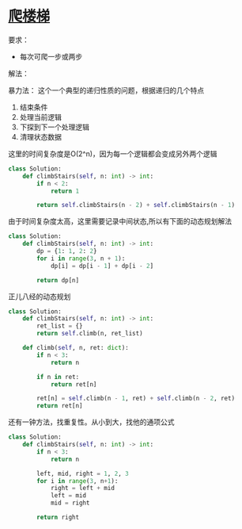 # [爬楼梯](https://leetcode-cn.com/problems/climbing-stairs)

要求：

* 每次可爬一步或两步

解法：

暴力法： 这个一个典型的递归性质的问题，根据递归的几个特点

1. 结束条件
2. 处理当前逻辑
3. 下探到下一个处理逻辑
4. 清理状态数据

这里的时间复杂度是O(2^n)，因为每一个逻辑都会变成另外两个逻辑
```python
class Solution:
    def climbStairs(self, n: int) -> int:
        if n < 2:
            return 1

        return self.climbStairs(n - 2) + self.climbStairs(n - 1)
```

由于时间复杂度太高，这里需要记录中间状态,所以有下面的动态规划解法
```python
class Solution:
    def climbStairs(self, n: int) -> int:
        dp = {1: 1, 2: 2}
        for i in range(3, n + 1):
            dp[i] = dp[i - 1] + dp[i - 2]

        return dp[n]
```

正儿八经的动态规划
```python
class Solution:
    def climbStairs(self, n: int) -> int:
        ret_list = {}
        return self.climb(n, ret_list)

    def climb(self, n, ret: dict):
        if n < 3:
            return n

        if n in ret:
            return ret[n]

        ret[n] = self.climb(n - 1, ret) + self.climb(n - 2, ret)
        return ret[n]
```


还有一钟方法，找重复性。从小到大，找他的通项公式
```python
class Solution:
    def climbStairs(self, n: int) -> int:
        if n < 3:
            return n

        left, mid, right = 1, 2, 3
        for i in range(3, n+1):
            right = left + mid
            left = mid
            mid = right

        return right
```
